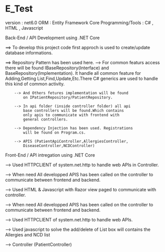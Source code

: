 # E_Test

version : net6.0
ORM : Entity Framework Core
Programming/Tools : C# , HTML , Javascript

Back-End / API Development using .NET Core

  ==> To develop this project code first approch is used to 
      create/update database informations.

  ==> Repository Pattern has been used here.
        --> For common featurs access there will be found 
            IBaseRepository(Interface) and 
            BaseRepository(Implementation).
            It handle all common feature for Adding,Getting
            List,Find,Update,Etc.There C# generics are used 
            to handle this kind of common activity.

        --> And Others fetures implementation will be found 
            on IPatientRepository/PatientRepository.

        --> In api folder (inside controller folder) all api
            base controllers will be found.Which contains 
            only apis to communicate with frontend with 
            general controllers.

        --> Dependency Injection has been used. Registrations 
            will be found on Program.cs.  
            
        --> APIS (PatientApiController,AllergiesController,
            DiseaseController,NCDController)
        
Front-End / API intregation using .NET Core 

  --> Used HTTPCLIENT of system.net.http to handle web 
      APIs in Controller.

  --> When need All developped APIS has been called 
      on the controller to 
      communicate between frontend and backend.

  --> Used HTML & Javascript with Razor view paged to 
      communicate with controller.

  --> When need All developped APIS has been called on 
      the controller to communicate between frontend and 
      backend.

  --> Used HTTPCLIENT of system.net.http to handle web APIs.

  --> Used javascript to solve the add/delete of List box 
      will contains the Allergies and NCD list

  --> Controller (PatientController)


